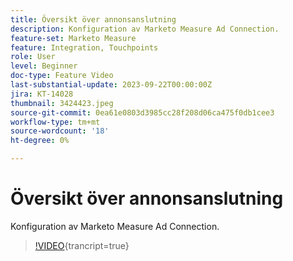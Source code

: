 ```yaml
---
title: Översikt över annonsanslutning
description: Konfiguration av Marketo Measure Ad Connection.
feature-set: Marketo Measure
feature: Integration, Touchpoints
role: User
level: Beginner
doc-type: Feature Video
last-substantial-update: 2023-09-22T00:00:00Z
jira: KT-14028
thumbnail: 3424423.jpeg
source-git-commit: 0ea61e0803d3985cc28f208d06ca475f0db1cee3
workflow-type: tm+mt
source-wordcount: '18'
ht-degree: 0%

---
```



# Översikt över annonsanslutning

Konfiguration av Marketo Measure Ad Connection.

>[!VIDEO](https://video.tv.adobe.com/v/3424423/?learn=on){trancript=true}
